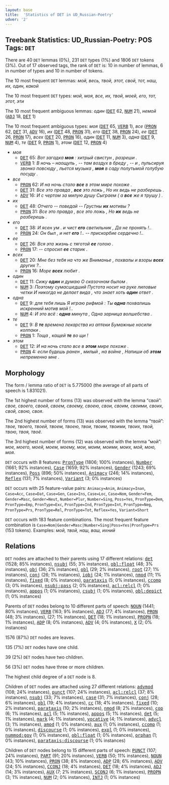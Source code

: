```yaml
---
layout: base
title:  'Statistics of DET in UD_Russian-Poetry'
udver: '2'
---
```


## Treebank Statistics: UD_Russian-Poetry: POS Tags: `DET`

There are 40 `DET` lemmas (0%), 231 `DET` types (1%) and 1806 `DET` tokens (3%).
Out of 17 observed tags, the rank of `DET` is: 10 in number of lemmas, 6 in number of types and 10 in number of tokens.

The 10 most frequent `DET` lemmas: <em>мой, весь, твой, этот, свой, тот, наш, их, один, какой</em>

The 10 most frequent `DET` types:  <em>мой, моя, все, их, твой, моей, его, тот, этот, эти</em>

The 10 most frequent ambiguous lemmas: <em>один</em> (<tt><a href="ru_poetry-pos-DET.html">DET</a></tt> 62, <tt><a href="ru_poetry-pos-NUM.html">NUM</a></tt> 21), <em>немой</em> (<tt><a href="ru_poetry-pos-ADJ.html">ADJ</a></tt> 18, <tt><a href="ru_poetry-pos-DET.html">DET</a></tt> 1)

The 10 most frequent ambiguous types:  <em>моя</em> (<tt><a href="ru_poetry-pos-DET.html">DET</a></tt> 65, <tt><a href="ru_poetry-pos-VERB.html">VERB</a></tt> 1), <em>все</em> (<tt><a href="ru_poetry-pos-PRON.html">PRON</a></tt> 62, <tt><a href="ru_poetry-pos-DET.html">DET</a></tt> 31, <tt><a href="ru_poetry-pos-ADV.html">ADV</a></tt> 16), <em>их</em> (<tt><a href="ru_poetry-pos-DET.html">DET</a></tt> 48, <tt><a href="ru_poetry-pos-PRON.html">PRON</a></tt> 31), <em>его</em> (<tt><a href="ru_poetry-pos-DET.html">DET</a></tt> 38, <tt><a href="ru_poetry-pos-PRON.html">PRON</a></tt> 24), <em>ее</em> (<tt><a href="ru_poetry-pos-DET.html">DET</a></tt> 26, <tt><a href="ru_poetry-pos-PRON.html">PRON</a></tt> 17), <em>всех</em> (<tt><a href="ru_poetry-pos-DET.html">DET</a></tt> 20, <tt><a href="ru_poetry-pos-PRON.html">PRON</a></tt> 16), <em>один</em> (<tt><a href="ru_poetry-pos-DET.html">DET</a></tt> 11, <tt><a href="ru_poetry-pos-NUM.html">NUM</a></tt> 3), <em>одна</em> (<tt><a href="ru_poetry-pos-DET.html">DET</a></tt> 9, <tt><a href="ru_poetry-pos-NUM.html">NUM</a></tt> 4), <em>те</em> (<tt><a href="ru_poetry-pos-DET.html">DET</a></tt> 9, <tt><a href="ru_poetry-pos-PRON.html">PRON</a></tt> 1), <em>этом</em> (<tt><a href="ru_poetry-pos-DET.html">DET</a></tt> 12, <tt><a href="ru_poetry-pos-PRON.html">PRON</a></tt> 4)


* <em>моя</em>
  * <tt><a href="ru_poetry-pos-DET.html">DET</a></tt> 65: <em>Вот загадка <b>моя</b> : хитрый свистун , разреши .</em>
  * <tt><a href="ru_poetry-pos-VERB.html">VERB</a></tt> 1: <em>В ночь – наощупь , -- там воздух в бреду , -- и , пульсируя звонко повсюду , льется музыка , <b>моя</b> в саду полутьмой голубую посуду .</em>
* <em>все</em>
  * <tt><a href="ru_poetry-pos-PRON.html">PRON</a></tt> 62: <em>И на ночь стало <b>все</b> в этом мире похоже .</em>
  * <tt><a href="ru_poetry-pos-DET.html">DET</a></tt> 31: <em>Все это правда , <b>все</b> это ложь , Но их ведь не разберешь .</em>
  * <tt><a href="ru_poetry-pos-ADV.html">ADV</a></tt> 16: <em>И с чертом за милую душу Сыграем ( а <b>все</b> же я трушу ) .</em>
* <em>их</em>
  * <tt><a href="ru_poetry-pos-DET.html">DET</a></tt> 48: <em>Отчего -- поведай -- Грустны <b>их</b> мотивы ?</em>
  * <tt><a href="ru_poetry-pos-PRON.html">PRON</a></tt> 31: <em>Все это правда , все это ложь , Но <b>их</b> ведь не разберешь .</em>
* <em>его</em>
  * <tt><a href="ru_poetry-pos-DET.html">DET</a></tt> 38: <em>И ясен ум . и чист <b>его</b> светильник , Да не пронять !..</em>
  * <tt><a href="ru_poetry-pos-PRON.html">PRON</a></tt> 24: <em>Он был , и нет <b>его</b> !.. -- прискорбие сердечно !..</em>
* <em>ее</em>
  * <tt><a href="ru_poetry-pos-DET.html">DET</a></tt> 26: <em>Вся эта жизнь с тяготой <b>ее</b> голою .</em>
  * <tt><a href="ru_poetry-pos-PRON.html">PRON</a></tt> 17: <em>-- спросил <b>ее</b> старик .</em>
* <em>всех</em>
  * <tt><a href="ru_poetry-pos-DET.html">DET</a></tt> 20: <em>Мне без тебя на что же Вниманье , похвалы и взоры <b>всех</b> других ?..</em>
  * <tt><a href="ru_poetry-pos-PRON.html">PRON</a></tt> 16: <em>Море <b>всех</b> любит .</em>
* <em>один</em>
  * <tt><a href="ru_poetry-pos-DET.html">DET</a></tt> 11: <em>Сижу <b>один</b> и думаю О сказочном былом .</em>
  * <tt><a href="ru_poetry-pos-NUM.html">NUM</a></tt> 3: <em>Поэтому сумасшедший Пустота носит на руке лиловые четки И никогда не делает вида , что знает хоть <b>один</b> ответ .</em>
* <em>одна</em>
  * <tt><a href="ru_poetry-pos-DET.html">DET</a></tt> 9: <em>для тебя лишь Я играю рифмой : Ты <b>одна</b> похвалишь искренний мотив мой !..</em>
  * <tt><a href="ru_poetry-pos-NUM.html">NUM</a></tt> 4: <em>И это всё : <b>одна</b> минута , Одна зарница волшебства .</em>
* <em>те</em>
  * <tt><a href="ru_poetry-pos-DET.html">DET</a></tt> 9: <em>В <b>те</b> времена лекарства из аптеки Бумажные носили колпаки .</em>
  * <tt><a href="ru_poetry-pos-PRON.html">PRON</a></tt> 1: <em>Тоща , кащей <b>те</b> во щи !</em>
* <em>этом</em>
  * <tt><a href="ru_poetry-pos-DET.html">DET</a></tt> 12: <em>И на ночь стало все в <b>этом</b> мире похоже .</em>
  * <tt><a href="ru_poetry-pos-PRON.html">PRON</a></tt> 4: <em>если будешь ранен , милый , на войне , Напиши об <b>этом</b> непременно мне .</em>

## Morphology

The form / lemma ratio of `DET` is 5.775000 (the average of all parts of speech is 1.831021).

The 1st highest number of forms (13) was observed with the lemma “свой”: <em>свое, своего, своей, своем, своему, своею, свои, своим, своими, своих, свой, свою, своя</em>.

The 2nd highest number of forms (13) was observed with the lemma “твой”: <em>твое, твоего, твоей, твоем, твоею, твои, твоим, твоими, твоих, твой, твою, твоя, твоё</em>.

The 3rd highest number of forms (12) was observed with the lemma “мой”: <em>мое, моего, моей, моем, моему, мои, моим, моими, моих, мой, мою, моя</em>.

`DET` occurs with 8 features: <tt><a href="ru_poetry-feat-PronType.html">PronType</a></tt> (1806; 100% instances), <tt><a href="ru_poetry-feat-Number.html">Number</a></tt> (1661; 92% instances), <tt><a href="ru_poetry-feat-Case.html">Case</a></tt> (1659; 92% instances), <tt><a href="ru_poetry-feat-Gender.html">Gender</a></tt> (1243; 69% instances), <tt><a href="ru_poetry-feat-Poss.html">Poss</a></tt> (896; 50% instances), <tt><a href="ru_poetry-feat-Animacy.html">Animacy</a></tt> (246; 14% instances), <tt><a href="ru_poetry-feat-Reflex.html">Reflex</a></tt> (131; 7% instances), <tt><a href="ru_poetry-feat-Variant.html">Variant</a></tt> (3; 0% instances)

`DET` occurs with 25 feature-value pairs: `Animacy=Anim`, `Animacy=Inan`, `Case=Acc`, `Case=Dat`, `Case=Gen`, `Case=Ins`, `Case=Loc`, `Case=Nom`, `Gender=Fem`, `Gender=Masc`, `Gender=Neut`, `Number=Plur`, `Number=Sing`, `Poss=Yes`, `PronType=Dem`, `PronType=Emp`, `PronType=Exc`, `PronType=Ind`, `PronType=Int`, `PronType=Neg`, `PronType=Prs`, `PronType=Rel`, `PronType=Tot`, `Reflex=Yes`, `Variant=Short`

`DET` occurs with 183 feature combinations.
The most frequent feature combination is `Case=Nom|Gender=Masc|Number=Sing|Poss=Yes|PronType=Prs` (153 tokens).
Examples: <em>мой, твой, наш, ваш, ихний</em>


## Relations

`DET` nodes are attached to their parents using 17 different relations: <tt><a href="ru_poetry-dep-det.html">det</a></tt> (1528; 85% instances), <tt><a href="ru_poetry-dep-nsubj.html">nsubj</a></tt> (55; 3% instances), <tt><a href="ru_poetry-dep-obl-float.html">obl:float</a></tt> (48; 3% instances), <tt><a href="ru_poetry-dep-obj.html">obj</a></tt> (36; 2% instances), <tt><a href="ru_poetry-dep-obl.html">obl</a></tt> (29; 2% instances), <tt><a href="ru_poetry-dep-root.html">root</a></tt> (27; 1% instances), <tt><a href="ru_poetry-dep-conj.html">conj</a></tt> (26; 1% instances), <tt><a href="ru_poetry-dep-iobj.html">iobj</a></tt> (24; 1% instances), <tt><a href="ru_poetry-dep-nmod.html">nmod</a></tt> (11; 1% instances), <tt><a href="ru_poetry-dep-fixed.html">fixed</a></tt> (8; 0% instances), <tt><a href="ru_poetry-dep-parataxis.html">parataxis</a></tt> (5; 0% instances), <tt><a href="ru_poetry-dep-ccomp.html">ccomp</a></tt> (3; 0% instances), <tt><a href="ru_poetry-dep-nsubj-pass.html">nsubj:pass</a></tt> (2; 0% instances), <tt><a href="ru_poetry-dep-acl-relcl.html">acl:relcl</a></tt> (1; 0% instances), <tt><a href="ru_poetry-dep-appos.html">appos</a></tt> (1; 0% instances), <tt><a href="ru_poetry-dep-csubj.html">csubj</a></tt> (1; 0% instances), <tt><a href="ru_poetry-dep-obl-depict.html">obl:depict</a></tt> (1; 0% instances)

Parents of `DET` nodes belong to 10 different parts of speech: <tt><a href="ru_poetry-pos-NOUN.html">NOUN</a></tt> (1441; 80% instances), <tt><a href="ru_poetry-pos-VERB.html">VERB</a></tt> (163; 9% instances), <tt><a href="ru_poetry-pos-ADJ.html">ADJ</a></tt> (77; 4% instances), <tt><a href="ru_poetry-pos-PRON.html">PRON</a></tt> (48; 3% instances),  (27; 1% instances), <tt><a href="ru_poetry-pos-DET.html">DET</a></tt> (18; 1% instances), <tt><a href="ru_poetry-pos-PROPN.html">PROPN</a></tt> (18; 1% instances), <tt><a href="ru_poetry-pos-ADP.html">ADP</a></tt> (8; 0% instances), <tt><a href="ru_poetry-pos-ADV.html">ADV</a></tt> (4; 0% instances), <tt><a href="ru_poetry-pos-X.html">X</a></tt> (2; 0% instances)

1576 (87%) `DET` nodes are leaves.

135 (7%) `DET` nodes have one child.

39 (2%) `DET` nodes have two children.

56 (3%) `DET` nodes have three or more children.

The highest child degree of a `DET` node is 8.

Children of `DET` nodes are attached using 27 different relations: <tt><a href="ru_poetry-dep-advmod.html">advmod</a></tt> (108; 24% instances), <tt><a href="ru_poetry-dep-punct.html">punct</a></tt> (107; 24% instances), <tt><a href="ru_poetry-dep-acl-relcl.html">acl:relcl</a></tt> (37; 8% instances), <tt><a href="ru_poetry-dep-nsubj.html">nsubj</a></tt> (33; 7% instances), <tt><a href="ru_poetry-dep-case.html">case</a></tt> (31; 7% instances), <tt><a href="ru_poetry-dep-conj.html">conj</a></tt> (28; 6% instances), <tt><a href="ru_poetry-dep-obl.html">obl</a></tt> (19; 4% instances), <tt><a href="ru_poetry-dep-cc.html">cc</a></tt> (18; 4% instances), <tt><a href="ru_poetry-dep-fixed.html">fixed</a></tt> (10; 2% instances), <tt><a href="ru_poetry-dep-parataxis.html">parataxis</a></tt> (10; 2% instances), <tt><a href="ru_poetry-dep-nmod.html">nmod</a></tt> (8; 2% instances), <tt><a href="ru_poetry-dep-cop.html">cop</a></tt> (6; 1% instances), <tt><a href="ru_poetry-dep-acl.html">acl</a></tt> (5; 1% instances), <tt><a href="ru_poetry-dep-appos.html">appos</a></tt> (5; 1% instances), <tt><a href="ru_poetry-dep-det.html">det</a></tt> (5; 1% instances), <tt><a href="ru_poetry-dep-mark.html">mark</a></tt> (4; 1% instances), <tt><a href="ru_poetry-dep-vocative.html">vocative</a></tt> (4; 1% instances), <tt><a href="ru_poetry-dep-advcl.html">advcl</a></tt> (3; 1% instances), <tt><a href="ru_poetry-dep-amod.html">amod</a></tt> (1; 0% instances), <tt><a href="ru_poetry-dep-aux.html">aux</a></tt> (1; 0% instances), <tt><a href="ru_poetry-dep-ccomp.html">ccomp</a></tt> (1; 0% instances), <tt><a href="ru_poetry-dep-discourse.html">discourse</a></tt> (1; 0% instances), <tt><a href="ru_poetry-dep-expl.html">expl</a></tt> (1; 0% instances), <tt><a href="ru_poetry-dep-nummod-gov.html">nummod:gov</a></tt> (1; 0% instances), <tt><a href="ru_poetry-dep-obl-float.html">obl:float</a></tt> (1; 0% instances), <tt><a href="ru_poetry-dep-orphan.html">orphan</a></tt> (1; 0% instances), <tt><a href="ru_poetry-dep-parataxis-discourse.html">parataxis:discourse</a></tt> (1; 0% instances)

Children of `DET` nodes belong to 15 different parts of speech: <tt><a href="ru_poetry-pos-PUNCT.html">PUNCT</a></tt> (107; 24% instances), <tt><a href="ru_poetry-pos-PART.html">PART</a></tt> (91; 20% instances), <tt><a href="ru_poetry-pos-VERB.html">VERB</a></tt> (50; 11% instances), <tt><a href="ru_poetry-pos-NOUN.html">NOUN</a></tt> (43; 10% instances), <tt><a href="ru_poetry-pos-PRON.html">PRON</a></tt> (38; 8% instances), <tt><a href="ru_poetry-pos-ADP.html">ADP</a></tt> (28; 6% instances), <tt><a href="ru_poetry-pos-ADV.html">ADV</a></tt> (24; 5% instances), <tt><a href="ru_poetry-pos-CCONJ.html">CCONJ</a></tt> (18; 4% instances), <tt><a href="ru_poetry-pos-DET.html">DET</a></tt> (18; 4% instances), <tt><a href="ru_poetry-pos-ADJ.html">ADJ</a></tt> (14; 3% instances), <tt><a href="ru_poetry-pos-AUX.html">AUX</a></tt> (7; 2% instances), <tt><a href="ru_poetry-pos-SCONJ.html">SCONJ</a></tt> (6; 1% instances), <tt><a href="ru_poetry-pos-PROPN.html">PROPN</a></tt> (3; 1% instances), <tt><a href="ru_poetry-pos-NUM.html">NUM</a></tt> (2; 0% instances), <tt><a href="ru_poetry-pos-INTJ.html">INTJ</a></tt> (1; 0% instances)


